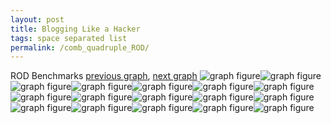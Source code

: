 ```yaml
---
layout: post
title: Blogging Like a Hacker
tags: space separated list
permalink: /comb_quadruple_ROD/
---
```


ROD Benchmarks
[previous graph](../comb_quadruple_RB/), [next graph](../comb_quadruple_SMATRIX/)
<img src="./images/quadruple/ROD/ROD-AVL_box.png" alt="graph figure"><img src="./images/quadruple/ROD/ROD-A_box.png" alt="graph figure"><img src="./images/quadruple/ROD/ROD-CYPHERD_box.png" alt="graph figure"><img src="./images/quadruple/ROD/ROD-EGG_box.png" alt="graph figure"><img src="./images/quadruple/ROD/ROD-FACE_box.png" alt="graph figure"><img src="./images/quadruple/ROD/ROD-FLOYD_box.png" alt="graph figure"><img src="./images/quadruple/ROD/ROD-F_box.png" alt="graph figure"><img src="./images/quadruple/ROD/ROD-H_box.png" alt="graph figure"><img src="./images/quadruple/ROD/ROD-JSOND_box.png" alt="graph figure"><img src="./images/quadruple/ROD/ROD-K_box.png" alt="graph figure"><img src="./images/quadruple/ROD/ROD-O_box.png" alt="graph figure"><img src="./images/quadruple/ROD/ROD-PDFD_box.png" alt="graph figure"><img src="./images/quadruple/ROD/ROD-RB_box.png" alt="graph figure"><img src="./images/quadruple/ROD/ROD-ROD_box.png" alt="graph figure"><img src="./images/quadruple/ROD/ROD-SMATRIX_box.png" alt="graph figure"><img src="./images/quadruple/ROD/ROD-SORTD_box.png" alt="graph figure"><img src="./images/quadruple/ROD/ROD-ZB_box.png" alt="graph figure">